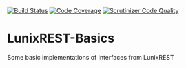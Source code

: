 [![Build Status](https://travis-ci.org/johnvandeweghe/LunixREST-Basics.svg?branch=master)](https://travis-ci.org/johnvandeweghe/LunixREST-Basics) [![Code Coverage](https://scrutinizer-ci.com/g/johnvandeweghe/LunixREST-Basics/badges/coverage.png?b=master)](https://scrutinizer-ci.com/g/johnvandeweghe/LunixREST-Basics/?branch=master) [![Scrutinizer Code Quality](https://scrutinizer-ci.com/g/johnvandeweghe/LunixREST-Basics/badges/quality-score.png?b=master)](https://scrutinizer-ci.com/g/johnvandeweghe/LunixREST-Basics/?branch=master)

# LunixREST-Basics
Some basic implementations of interfaces from LunixREST
